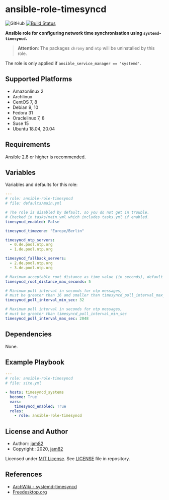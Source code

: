 # ansible-role-timesyncd

![GitHub](https://img.shields.io/github/license/jam82/ansible-role-timesyncd) [![Build Status](https://travis-ci.org/jam82/ansible-role-timesyncd.svg?branch=master)](https://travis-ci.org/jam82/ansible-role-timesyncd)

**Ansible role for configuring network time synchronisation
using `systemd-timesyncd`.**

> **Attention**:
> The packages `chrony` and `ntp` will be uninstalled by this role.

The role is only applied if `ansible_service_manager == 'systemd'`.

## Supported Platforms

- Amazonlinux 2
- Archlinux
- CentOS 7, 8
- Debian 9, 10
- Fedora 31
- Oraclelinux 7, 8
- Suse 15
- Ubuntu 18.04, 20.04

## Requirements

Ansible 2.8 or higher is recommended.

## Variables

Variables and defaults for this role:

```yaml
---
# role: ansible-role-timesyncd
# file: defaults/main.yml

# The role is disabled by default, so you do not get in trouble.
# Checked in tasks/main.yml which includes tasks.yml if enabled.
timesyncd_enabled: False

timesyncd_timezone: "Europe/Berlin"

timesyncd_ntp_servers:
  - 0.de.pool.ntp.org
  - 1.de.pool.ntp.org

timesyncd_fallback_servers:
  - 2.de.pool.ntp.org
  - 3.de.pool.ntp.org

# Maximum acceptable root distance as time value (in seconds), default = 5
timesyncd_root_distance_max_seconds: 5

# Minimum poll interval in seconds for ntp messages,
# must be greater than 16 and smaller than timesyncd_poll_interval_max_sec
timesyncd_poll_interval_min_sec: 32

# Maximum poll interval in seconds for ntp messages,
# must be greater than timesyncd_poll_interval_min_sec
timesyncd_poll_interval_max_sec: 2048
```

## Dependencies

None.

## Example Playbook

```yaml
---
# role: ansible-role-timesyncd
# file: site.yml

- hosts: timesyncd_systems
  become: True
  vars:
    timesyncd_enabled: True
  roles:
    - role: ansible-role-timesyncd
```

## License and Author

- Author:: [jam82](https://github.com/jam82/)
- Copyright:: 2020, [jam82](https://github.com/jam82/)

Licensed under [MIT License](https://opensource.org/licenses/MIT).
See [LICENSE](https://github.com/jam82/ansible-role-ntp/blob/master/LICENSE) file in repository.

## References

- [ArchWiki - systemd-timesyncd](https://wiki.archlinux.org/index.php/systemd-timesyncd)
- [Freedesktop.org](https://www.freedesktop.org/software/systemd/man/timesyncd.conf.html)
